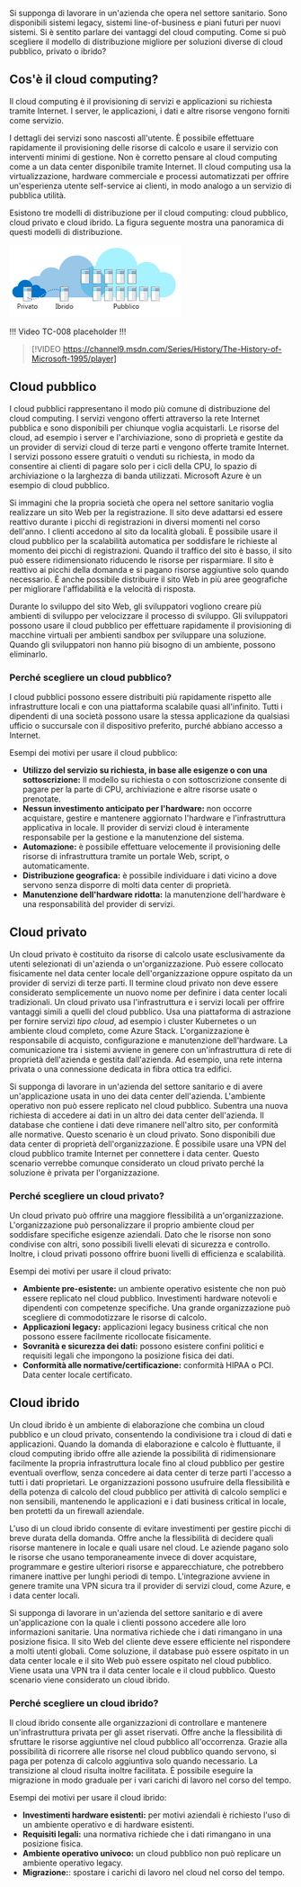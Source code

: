 Si supponga di lavorare in un'azienda che opera nel settore sanitario. Sono disponibili sistemi legacy, sistemi line-of-business e piani futuri per nuovi sistemi. Si è sentito parlare dei vantaggi del cloud computing. Come si può scegliere il modello di distribuzione migliore per soluzioni diverse di cloud pubblico, privato o ibrido?

## <a name="what-is-cloud-computing"></a>Cos'è il cloud computing?

Il cloud computing è il provisioning di servizi e applicazioni su richiesta tramite Internet. I server, le applicazioni, i dati e altre risorse vengono forniti come servizio. 

I dettagli dei servizi sono nascosti all'utente. È possibile effettuare rapidamente il provisioning delle risorse di calcolo e usare il servizio con interventi minimi di gestione. Non è corretto pensare al cloud computing come a un data center disponibile tramite Internet. Il cloud computing usa la virtualizzazione, hardware commerciale e processi automatizzati per offrire un'esperienza utente self-service ai clienti, in modo analogo a un servizio di pubblica utilità.

Esistono tre modelli di distribuzione per il cloud computing: cloud pubblico, cloud privato e cloud ibrido. La figura seguente mostra una panoramica di questi modelli di distribuzione.

![Figura che mostra una panoramica generale dei modelli di distribuzione del cloud.](../media/2-cloud-deployment.png)

!!! Video TC-008 placeholder !!! 

> [!VIDEO https://channel9.msdn.com/Series/History/The-History-of-Microsoft-1995/player]

## <a name="public-cloud"></a>Cloud pubblico

I cloud pubblici rappresentano il modo più comune di distribuzione del cloud computing. I servizi vengono offerti attraverso la rete Internet pubblica e sono disponibili per chiunque voglia acquistarli. Le risorse del cloud, ad esempio i server e l'archiviazione, sono di proprietà e gestite da un provider di servizi cloud di terze parti e vengono offerte tramite Internet. I servizi possono essere gratuiti o venduti su richiesta, in modo da consentire ai clienti di pagare solo per i cicli della CPU, lo spazio di archiviazione o la larghezza di banda utilizzati. Microsoft Azure è un esempio di cloud pubblico. 

Si immagini che la propria società che opera nel settore sanitario voglia realizzare un sito Web per la registrazione. Il sito deve adattarsi ed essere reattivo durante i picchi di registrazioni in diversi momenti nel corso dell'anno. I clienti accedono al sito da località globali. È possibile usare il cloud pubblico per la scalabilità automatica per soddisfare le richieste al momento dei picchi di registrazioni. Quando il traffico del sito è basso, il sito può essere ridimensionato riducendo le risorse per risparmiare. Il sito è reattivo ai picchi della domanda e si pagano risorse aggiuntive solo quando necessario. È anche possibile distribuire il sito Web in più aree geografiche per migliorare l'affidabilità e la velocità di risposta.

Durante lo sviluppo del sito Web, gli sviluppatori vogliono creare più ambienti di sviluppo per velocizzare il processo di sviluppo. Gli sviluppatori possono usare il cloud pubblico per effettuare rapidamente il provisioning di macchine virtuali per ambienti sandbox per sviluppare una soluzione. Quando gli sviluppatori non hanno più bisogno di un ambiente, possono eliminarlo.

### <a name="why-public-cloud"></a>Perché scegliere un cloud pubblico?

I cloud pubblici possono essere distribuiti più rapidamente rispetto alle infrastrutture locali e con una piattaforma scalabile quasi all'infinito. Tutti i dipendenti di una società possono usare la stessa applicazione da qualsiasi ufficio o succursale con il dispositivo preferito, purché abbiano accesso a Internet. 

Esempi dei motivi per usare il cloud pubblico:

- **Utilizzo del servizio su richiesta, in base alle esigenze o con una sottoscrizione:** Il modello su richiesta o con sottoscrizione consente di pagare per la parte di CPU, archiviazione e altre risorse usate o prenotate.
- **Nessun investimento anticipato per l'hardware:** non occorre acquistare, gestire e mantenere aggiornato l'hardware e l'infrastruttura applicativa in locale. Il provider di servizi cloud è interamente responsabile per la gestione e la manutenzione del sistema. 
- **Automazione:** è possibile effettuare velocemente il provisioning delle risorse di infrastruttura tramite un portale Web, script, o automaticamente. 
- **Distribuzione geografica:** è possibile individuare i dati vicino a dove servono senza disporre di molti data center di proprietà.
- **Manutenzione dell'hardware ridotta:** la manutenzione dell'hardware è una responsabilità del provider di servizi.

## <a name="private-cloud"></a>Cloud privato

Un cloud privato è costituito da risorse di calcolo usate esclusivamente da utenti selezionati di un'azienda o un'organizzazione. Può essere collocato fisicamente nel data center locale dell'organizzazione oppure ospitato da un provider di servizi di terze parti. Il termine cloud privato non deve essere considerato semplicemente un nuovo nome per definire i data center locali tradizionali. Un cloud privato usa l'infrastruttura e i servizi locali per offrire vantaggi simili a quelli del cloud pubblico. Usa una piattaforma di astrazione per fornire servizi *tipo cloud*, ad esempio i cluster Kubernetes o un ambiente cloud completo, come Azure Stack. L'organizzazione è responsabile di acquisto, configurazione e manutenzione dell'hardware. La comunicazione tra i sistemi avviene in genere con un'infrastruttura di rete di proprietà dell'azienda e gestita dall'azienda. Ad esempio, una rete interna privata o una connessione dedicata in fibra ottica tra edifici.

Si supponga di lavorare in un'azienda del settore sanitario e di avere un'applicazione usata in uno dei data center dell'azienda. L'ambiente operativo non può essere replicato nel cloud pubblico. Subentra una nuova richiesta di accedere ai dati in un altro dei data center dell'azienda. Il database che contiene i dati deve rimanere nell'altro sito, per conformità alle normative. Questo scenario è un cloud privato. Sono disponibili due data center di proprietà dell'organizzazione. È possibile usare una VPN del cloud pubblico tramite Internet per connettere i data center. Questo scenario verrebbe comunque considerato un cloud privato perché la soluzione è privata per l'organizzazione.

### <a name="why-private-cloud"></a>Perché scegliere un cloud privato?

Un cloud privato può offrire una maggiore flessibilità a un'organizzazione. L'organizzazione può personalizzare il proprio ambiente cloud per soddisfare specifiche esigenze aziendali. Dato che le risorse non sono condivise con altri, sono possibili livelli elevati di sicurezza e controllo. Inoltre, i cloud privati possono offrire buoni livelli di efficienza e scalabilità.

Esempi dei motivi per usare il cloud privato:

- **Ambiente pre-esistente:** un ambiente operativo esistente che non può essere replicato nel cloud pubblico. Investimenti hardware notevoli e dipendenti con competenze specifiche. Una grande organizzazione può scegliere di commodotizzare le risorse di calcolo.
- **Applicazioni legacy:** applicazioni legacy business critical che non possono essere facilmente ricollocate fisicamente.
- **Sovranità e sicurezza dei dati:** possono esistere confini politici e requisiti legali che impongono la posizione fisica dei dati.
- **Conformità alle normative/certificazione:** conformità HIPAA o PCI. Data center locale certificato.

## <a name="hybrid-cloud"></a>Cloud ibrido

Un cloud ibrido è un ambiente di elaborazione che combina un cloud pubblico e un cloud privato, consentendo la condivisione tra i cloud di dati e applicazioni. Quando la domanda di elaborazione e calcolo è fluttuante, il cloud computing ibrido offre alle aziende la possibilità di ridimensionare facilmente la propria infrastruttura locale fino al cloud pubblico per gestire eventuali overflow, senza concedere ai data center di terze parti l'accesso a tutti i dati proprietari. Le organizzazioni possono usufruire della flessibilità e della potenza di calcolo del cloud pubblico per attività di calcolo semplici e non sensibili, mantenendo le applicazioni e i dati business critical in locale, ben protetti da un firewall aziendale.

L'uso di un cloud ibrido consente di evitare investimenti per gestire picchi di breve durata della domanda. Offre anche la flessibilità di decidere quali risorse mantenere in locale e quali usare nel cloud. Le aziende pagano solo le risorse che usano temporaneamente invece di dover acquistare, programmare e gestire ulteriori risorse e apparecchiature, che potrebbero rimanere inattive per lunghi periodi di tempo. L'integrazione avviene in genere tramite una VPN sicura tra il provider di servizi cloud, come Azure, e i data center locali.

Si supponga di lavorare in un'azienda del settore sanitario e di avere un'applicazione con la quale i clienti possono accedere alle loro informazioni sanitarie. Una normativa richiede che i dati rimangano in una posizione fisica. Il sito Web del cliente deve essere efficiente nel rispondere a molti utenti globali.  Come soluzione, il database può essere ospitato in un data center locale e il sito Web può essere ospitato nel cloud pubblico. Viene usata una VPN tra il data center locale e il cloud pubblico. Questo scenario viene considerato un cloud ibrido.

### <a name="why-hybrid-cloud"></a>Perché scegliere un cloud ibrido?

Il cloud ibrido consente alle organizzazioni di controllare e mantenere un'infrastruttura privata per gli asset riservati. Offre anche la flessibilità di sfruttare le risorse aggiuntive nel cloud pubblico all'occorrenza. Grazie alla possibilità di ricorrere alle risorse nel cloud pubblico quando servono, si paga per potenza di calcolo aggiuntiva solo quando necessario. La transizione al cloud risulta inoltre facilitata. È possibile eseguire la migrazione in modo graduale per i vari carichi di lavoro nel corso del tempo.

Esempi dei motivi per usare il cloud ibrido:

- **Investimenti hardware esistenti:** per motivi aziendali è richiesto l'uso di un ambiente operativo e di hardware esistenti.
- **Requisiti legali:** una normativa richiede che i dati rimangano in una posizione fisica.
- **Ambiente operativo univoco:** un cloud pubblico non può replicare un ambiente operativo legacy.
- **Migrazione:**: spostare i carichi di lavoro nel cloud nel corso del tempo.
